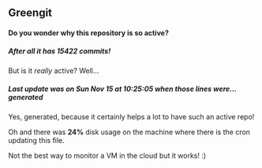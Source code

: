 ## Greengit

#### Do you wonder why this repository is so active?

##### After all it has 15422 commits!

But is it *really* active? Well...

##### Last update was on Sun Nov 15 at 10:25:05 when those lines were... generated

Yes, generated, because it certainly helps a lot to have such an active repo!

Oh and there was **24%** disk usage on the machine
where there is the cron updating this file.

Not the best way to monitor a VM in the cloud but it works! :)
